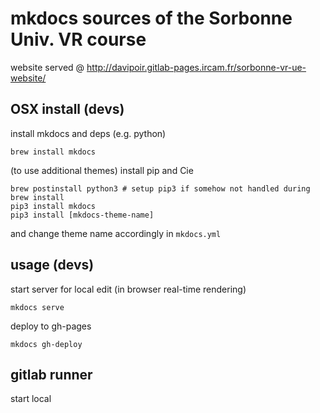# mkdocs sources of the Sorbonne Univ. VR course

website served @ http://davipoir.gitlab-pages.ircam.fr/sorbonne-vr-ue-website/

## OSX install (devs)

install mkdocs and deps (e.g. python)

	brew install mkdocs

(to use additional themes) install pip and Cie

	brew postinstall python3 # setup pip3 if somehow not handled during brew install
	pip3 install mkdocs
	pip3 install [mkdocs-theme-name]

and change theme name accordingly in ``mkdocs.yml``


## usage (devs)

start server for local edit (in browser real-time rendering)

	mkdocs serve

deploy to gh-pages

	mkdocs gh-deploy

## gitlab runner

start local 